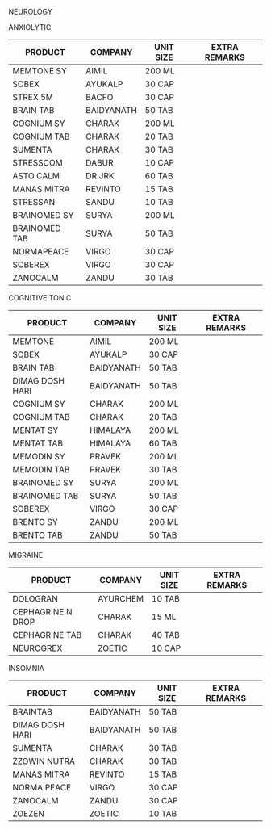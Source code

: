 NEUROLOGY

ANXIOLYTIC

| PRODUCT | COMPANY | UNIT SIZE | EXTRA REMARKS |
| --- | --- | --- | --- |
| MEMTONE SY | AIMIL | 200 ML |     |
| SOBEX | AYUKALP | 30 CAP |     |
| STREX 5M | BACFO | 30 CAP |     |
| BRAIN TAB | BAIDYANATH | 50 TAB |     |
| COGNIUM SY | CHARAK | 200 ML |     |
| COGNIUM TAB | CHARAK | 20 TAB |     |
| SUMENTA | CHARAK | 30 TAB |     |
| STRESSCOM | DABUR | 10 CAP |     |
| ASTO CALM | DR.JRK | 60 TAB |     |
| MANAS MITRA | REVINTO | 15 TAB |     |
| STRESSAN | SANDU | 10 TAB |     |
| BRAINOMED SY | SURYA | 200 ML |     |
| BRAINOMED TAB | SURYA | 50 TAB |     |
| NORMAPEACE | VIRGO | 30 CAP |     |
| SOBEREX | VIRGO | 30 CAP |     |
| ZANOCALM | ZANDU | 30 TAB |     |

COGNITIVE TONIC

| PRODUCT | COMPANY | UNIT SIZE | EXTRA REMARKS |
| --- | --- | --- | --- |
| MEMTONE | AIMIL | 200 ML |     |
| SOBEX | AYUKALP | 30 CAP |     |
| BRAIN TAB | BAIDYANATH | 50 TAB |     |
| DIMAG DOSH HARI | BAIDYANATH | 50 TAB |     |
| COGNIUM SY | CHARAK | 200 ML |     |
| COGNIUM TAB | CHARAK | 20 TAB |     |
| MENTAT SY | HIMALAYA | 200 ML |     |
| MENTAT TAB | HIMALAYA | 60 TAB |     |
| MEMODIN SY | PRAVEK | 200 ML |     |
| MEMODIN TAB | PRAVEK | 30 TAB |     |
| BRAINOMED SY | SURYA | 200 ML |     |
| BRAINOMED TAB | SURYA | 50 TAB |     |
| SOBEREX | VIRGO | 30 CAP |     |
| BRENTO SY | ZANDU | 200 ML |     |
| BRENTO TAB | ZANDU | 50 TAB |     |

MIGRAINE

| PRODUCT | COMPANY | UNIT SIZE | EXTRA REMARKS |
| --- | --- | --- | --- |
| DOLOGRAN | AYURCHEM | 10 TAB |     |
| CEPHAGRINE N DROP | CHARAK | 15 ML |     |
| CEPHAGRINE TAB | CHARAK | 40 TAB |     |
| NEUROGREX | ZOETIC | 10 CAP |     |

INSOMNIA

| PRODUCT | COMPANY | UNIT SIZE | EXTRA REMARKS |
| --- | --- | --- | --- |
| BRAINTAB | BAIDYANATH | 50 TAB |     |
| DIMAG DOSH HARI | BAIDYANATH | 50 TAB |     |
| SUMENTA | CHARAK | 30 TAB |     |
| ZZOWIN NUTRA | CHARAK | 30 TAB |     |
| MANAS MITRA | REVINTO | 15 TAB |     |
| NORMA PEACE | VIRGO | 30 CAP |     |
| ZANOCALM | ZANDU | 30 CAP |     |
| ZOEZEN | ZOETIC | 10 TAB |     |